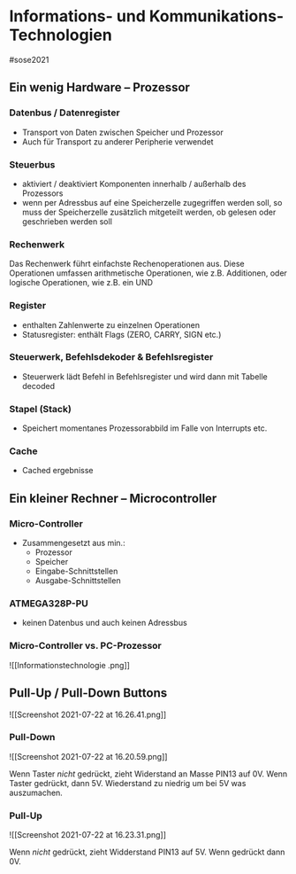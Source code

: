 # Informations- und Kommunikations-Technologien
#sose2021

## **Ein wenig Hardware** – Prozessor

### Datenbus / Datenregister

- Transport von Daten zwischen Speicher und Prozessor
- Auch für Transport zu anderer Peripherie verwendet


### Steuerbus

-  aktiviert / deaktiviert Komponenten innerhalb / außerhalb des Prozessors
-  wenn per Adressbus auf eine Speicherzelle zugegriffen werden soll, so muss der Speicherzelle zusätzlich mitgeteilt werden, ob gelesen oder geschrieben werden soll


### Rechenwerk

Das Rechenwerk führt einfachste Rechenoperationen aus. Diese Operationen umfassen arithmetische Operationen, wie z.B. Additionen, oder logische Operationen, wie z.B. ein UND


### Register

- enthalten Zahlenwerte zu einzelnen Operationen
- Statusregister: enthält Flags (ZERO, CARRY, SIGN etc.)


### Steuerwerk, Befehlsdekoder & Befehlsregister

- Steuerwerk lädt Befehl in Befehlsregister und wird dann mit Tabelle decoded


### Stapel (Stack)

- Speichert momentanes Prozessorabbild im Falle von Interrupts etc.


### Cache

- Cached ergebnisse



## **Ein kleiner Rechner** – Microcontroller

### Micro-Controller

- Zusammengesetzt aus min.:
	- Prozessor
	- Speicher
	- Eingabe-Schnittstellen
	- Ausgabe-Schnittstellen

###  ATMEGA328P-PU

-  keinen Datenbus und auch keinen Adressbus

### Micro-Controller vs. PC-Prozessor

![[Informationstechnologie .png]]


## **Pull-Up / Pull-Down Buttons**

![[Screenshot 2021-07-22 at 16.26.41.png]]

### Pull-Down

![[Screenshot 2021-07-22 at 16.20.59.png]]

Wenn Taster _nicht_ gedrückt, zieht Widerstand an Masse PIN13 auf 0V.
Wenn Taster gedrückt, dann 5V.
Wiederstand zu niedrig um bei 5V was auszumachen.

### Pull-Up

![[Screenshot 2021-07-22 at 16.23.31.png]]

Wenn _nicht_ gedrückt, zieht Widderstand PIN13 auf 5V.
Wenn gedrückt dann 0V.